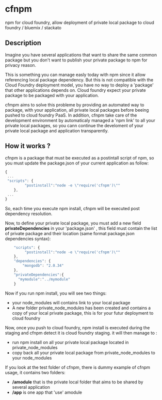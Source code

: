# cfnpm

npm for cloud foundry, allow deployment of private local package to cloud foundry / bluemix / stackato

## Description

Imagine you have several applications that want to share the same common package but you don't want to publish your private package to npm for privacy reason.

This is something you can manage easly today with npm since it allow referencing local package dependency. But this is not compatible with the Cloud Foundry deployment model, you have no way to deploy a 'package' that other applications depends on.
Cloud foundry expect your private package to be packaged with your application.

cfmpm aims to solve this probleme by providing an automated way to package, with your application, all private local packages before beeing pushed to cloud foundry PaaS. 
In addition, cfnpm take care of the development environment by automaticaly managed a 'npm link' to all your private local packages, so you cann continue the develoment of your private local package and application transparently.

## How it works ?

cfnpm is a package that must be executed as a postintall script of npm, so you must update the package.json of your current application as follow:
```js
{
 ...
 "scripts": {
         "postinstall":"node -e \"require('cfnpm')\""
    },
 ...
}
```

So, each time you execute npm install, cfnpm will be executed post dependency resolution.

Now, to define your private local package, you must add a new field **privateDependencies** in your 'package.json' , this field must contain the list of private package and their location (same format package.json dependencies syntax):


```js
    "scripts": {
         "postinstall":"node -e \"require('cfnpm')\""
    },
    "dependencies": {
        "mongodb": "2.0.34"
    },
    "privateDependencies":{
	  "mymodule":"../mymodule"
    }
```

Now if you run npm install, you will see two things:
* your node_modules will contains link to your local package
* A new folder private_node_modules has been created and contains a copy of your local private package, this is for your futur deployment to cloud foundry

Now, once you push to cloud foundry, npm install is executed during the staging and cfnpm detect it is cloud foundry staging. it will then manage to :
- run npm install on all your private local package located in private_node_modules
- copy back all your private local package from private_node_modules to your node_modules

If you look at the test folder of cfnpm, there is dummy example of cfnpm usage, it contains two folders:
* **/amodule** that is the private local folder that aims to be shared by several application
* **/app** is one app that 'use' amodule
